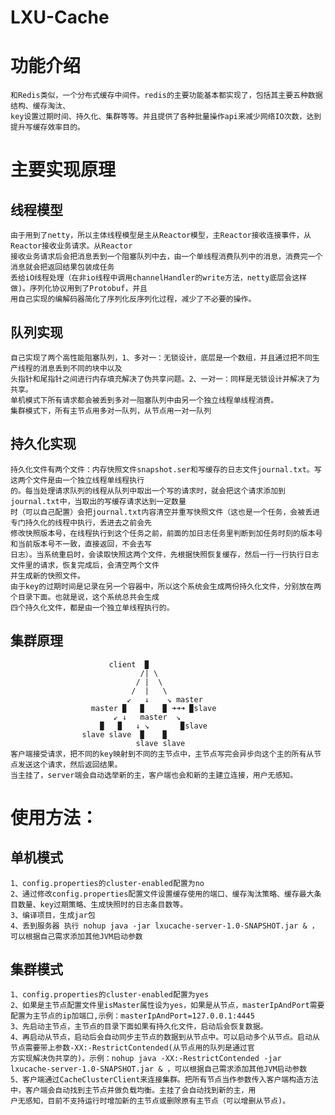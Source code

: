 # LXU-Cache
    
# 功能介绍
    和Redis类似，一个分布式缓存中间件。redis的主要功能基本都实现了，包括其主要五种数据结构、缓存淘汰、
    key设置过期时间、持久化、集群等等。并且提供了各种批量操作api来减少网络IO次数，达到提升写缓存效率目的。
# 主要实现原理
## 线程模型
    由于用到了netty，所以主体线程模型是主从Reactor模型，主Reactor接收连接事件，从Reactor接收业务请求。从Reactor
    接收业务请求后会把消息丢到一个阻塞队列中去，由一个单线程消费队列中的消息，消费完一个消息就会把返回结果包装成任务
    丢给iO线程处理（在非io线程中调用channelHandler的write方法，netty底层会这样做)。序列化协议用到了Protobuf，并且
    用自己实现的编解码器简化了序列化反序列化过程，减少了不必要的操作。
## 队列实现
    自己实现了两个高性能阻塞队列，1、多对一：无锁设计，底层是一个数组，并且通过把不同生产线程的消息丢到不同的块中以及
    头指针和尾指针之间进行内存填充解决了伪共享问题。2、一对一：同样是无锁设计并解决了为共享。
    单机模式下所有请求都会被丢到多对一阻塞队列中由另一个独立线程单线程消费。
    集群模式下，所有主节点用多对一队列，从节点用一对一队列


## 持久化实现
    持久化文件有两个文件：内存快照文件snapshot.ser和写缓存的日志文件journal.txt。写这两个文件是由一个独立线程单线程执行
    的。每当处理请求队列的线程从队列中取出一个写的请求时，就会把这个请求添加到journal.txt中，当取出的写缓存请求达到一定数量
    时（可以自己配置）会把journal.txt内容清空并重写快照文件（这也是一个任务，会被丢进专门持久化的线程中执行，丢进去之前会先
    修改快照版本号，在线程执行到这个任务之前，前面的加日志任务里判断到加任务时刻的版本号和当前版本号不一致，直接返回，不会去写
    日志）。当系统重启时，会读取快照这两个文件，先根据快照恢复缓存，然后一行一行执行日志文件里的请求，恢复完成后，会清空两个文件
    并生成新的快照文件。
    由于key的过期时间是记录在另一个容器中，所以这个系统会生成两份持久化文件，分别放在两个目录下面。也就是说，这个系统总共会生成
    四个持久化文件，都是由一个独立单线程执行的。

## 集群原理
                          client  ▉
                                 /| \ 
                                / |  \ 
                               /  |   \
                              ↙   ↓    ↘ master 
                      master ▉   ▉    ▉ ➜➜➜ ▉slave
                           ↙ ↓   master  ↘      
                        ▉   ▉   ↓ ↘       ▉slave        
                    slave slave  ▉    ▉
                                slave slave
    客户端接受请求，把不同的key映射到不同的主节点中，主节点写完会异步向这个主的所有从节点发送这个请求，然后返回结果。
    当主挂了，server端会自动选举新的主，客户端也会和新的主建立连接，用户无感知。
                    
# 	使用方法：
## 单机模式
    1、config.properties的cluster-enabled配置为no
    2、通过修改config.properties配置文件设置缓存使用的端口、缓存淘汰策略、缓存最大条目数量、key过期策略、生成快照时的日志条目数等。
    3、编译项目，生成jar包
    4、丢到服务器 执行 nohup java -jar lxucache-server-1.0-SNAPSHOT.jar & ，可以根据自己需求添加其他JVM启动参数
    
## 集群模式
    1、config.properties的cluster-enabled配置为yes
    2、如果是主节点配置文件里isMaster属性设为yes，如果是从节点，masterIpAndPort需要配置为主节点的ip加端口,示例：masterIpAndPort=127.0.0.1:4445
    3、先启动主节点，主节点的目录下面如果有持久化文件，启动后会恢复数据。
    4、再启动从节点，启动后会自动同步主节点的数据到从节点中。可以启动多个从节点。启动从节点需要带上参数-XX:-RestrictContended(从节点用的队列是通过官
    方实现解决伪共享的)。示例：nohup java -XX:-RestrictContended -jar lxucache-server-1.0-SNAPSHOT.jar & ，可以根据自己需求添加其他JVM启动参数
    5、客户端通过CacheClusterClient来连接集群。把所有节点当作参数传入客户端构造方法中，客户端会自动找到主节点并做负载均衡。主挂了会自动找到新的主，用
    户无感知，目前不支持运行时增加新的主节点或删除原有主节点（可以增删从节点)。
